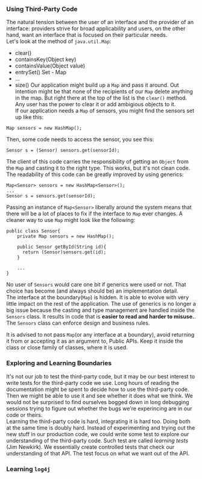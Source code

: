 ### Using Third-Party Code
The natural tension between the user of an interface and the provider of an interface: providers strive for broad applicability and users, on the other hand, want an interface that is focused on their particular needs.     
Let's look at the method of `java.util.Map`:
- clear()
- containsKey(Object key)
- containsValue(Object value)
- entrySet() Set - Map
- ...
- size()
Our application might build up a `Map` and pass it around. Out intention might be that none of the recipients of our `Map` delete anything in the map. But right there at the top of the list is the `clear()` method. Any user has the power to clear it or add ambigious objects to it.      
If our application needs a `Map` of sensors, you might find the sensors set up like this:
```
Map sensors = new HashMap();
```
Then, some code needs to access the sensor, you see this:
```
Sensor s = (Sensor) sensors.get(sensorId);
```
The client of this code carries the responsibility of getting an `Object` from the `Map` and casting it to the right type. This works, but it's not clean code. The readability of this code can be greatly improved by using generics:
```
Map<Sensor> sensors = new HashMap<Sensor>();
...
Sensor s = sensors.get(sensorId);
```
Passing an instance of `Map<Sensor>` liberally around the system means that there will be a lot of places to fix if the interface to `Map` ever changes.
A cleaner way to use `Map` might look like the following:
```
public class Sensor{
    private Map sensors = new HashMap();
    
    public Sensor getById(String id){
      return (Sensor)sensors.get(id);
    }
    
    ...
}
```
No user of `Sensors` would care one bit if generics were used or not. That choice has become (and always should be) an implementation detail.      
The interface at the boundary(`Map`) is hidden. It is able to evolve with very little impact on the rest of the application. The use of generics is no longer a big issue because the casting and type management are handled inside the `Sensors` class. It results in code that is **easier to read and harder to misuse.**. The `Sensors` class can enforce design and business rules.     

It is advised to not pass `Map`(or any interface at a boundary), avoid returning it from or accepting it as an argument to, Public APIs. Keep it inside the class or close family of classes, where it is used.

### Exploring and Learning Boundaries
It's not our job to test the third-party code, but it may be our best interest to write tests for the third-party code we use.
Long hours of reading the documentation might be spent to decide how to use the third-party code. Then we might be able to use it and see whether it does what we think. We would not be surprised to find ourselves bogged down in long debugging sessions trying to figure out whether the bugs we're experincing are in our code or theirs.     
Learning the third-party code is hard, integrating it is hard too. Doing both at the same time is doubly hard. Instead of experimenting and trying out the new stuff in our production code, we could write some test to explore our understanding of the third-party code. Such test are called *learning tests* (Jim Newkirk).
We essentially create controlled tests that check our understanding of that API. The test focus on what we want out of the API.

### Learning `log4j`

